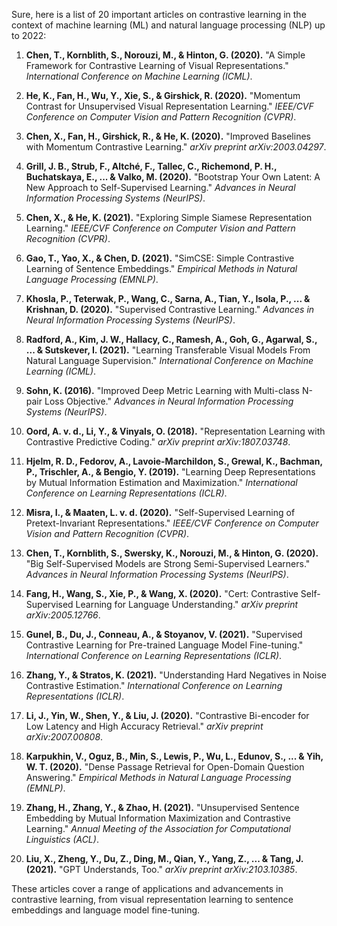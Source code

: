 Sure, here is a list of 20 important articles on contrastive learning in the context of machine learning (ML) and natural language processing (NLP) up to 2022:

1. **Chen, T., Kornblith, S., Norouzi, M., & Hinton, G. (2020).** "A Simple Framework for Contrastive Learning of Visual Representations." *International Conference on Machine Learning (ICML)*.
   
2. **He, K., Fan, H., Wu, Y., Xie, S., & Girshick, R. (2020).** "Momentum Contrast for Unsupervised Visual Representation Learning." *IEEE/CVF Conference on Computer Vision and Pattern Recognition (CVPR)*.

3. **Chen, X., Fan, H., Girshick, R., & He, K. (2020).** "Improved Baselines with Momentum Contrastive Learning." *arXiv preprint arXiv:2003.04297*.

4. **Grill, J. B., Strub, F., Altché, F., Tallec, C., Richemond, P. H., Buchatskaya, E., ... & Valko, M. (2020).** "Bootstrap Your Own Latent: A New Approach to Self-Supervised Learning." *Advances in Neural Information Processing Systems (NeurIPS)*.

5. **Chen, X., & He, K. (2021).** "Exploring Simple Siamese Representation Learning." *IEEE/CVF Conference on Computer Vision and Pattern Recognition (CVPR)*.

6. **Gao, T., Yao, X., & Chen, D. (2021).** "SimCSE: Simple Contrastive Learning of Sentence Embeddings." *Empirical Methods in Natural Language Processing (EMNLP)*.

7. **Khosla, P., Teterwak, P., Wang, C., Sarna, A., Tian, Y., Isola, P., ... & Krishnan, D. (2020).** "Supervised Contrastive Learning." *Advances in Neural Information Processing Systems (NeurIPS)*.

8. **Radford, A., Kim, J. W., Hallacy, C., Ramesh, A., Goh, G., Agarwal, S., ... & Sutskever, I. (2021).** "Learning Transferable Visual Models From Natural Language Supervision." *International Conference on Machine Learning (ICML)*.

9. **Sohn, K. (2016).** "Improved Deep Metric Learning with Multi-class N-pair Loss Objective." *Advances in Neural Information Processing Systems (NeurIPS)*.

10. **Oord, A. v. d., Li, Y., & Vinyals, O. (2018).** "Representation Learning with Contrastive Predictive Coding." *arXiv preprint arXiv:1807.03748*.

11. **Hjelm, R. D., Fedorov, A., Lavoie-Marchildon, S., Grewal, K., Bachman, P., Trischler, A., & Bengio, Y. (2019).** "Learning Deep Representations by Mutual Information Estimation and Maximization." *International Conference on Learning Representations (ICLR)*.

12. **Misra, I., & Maaten, L. v. d. (2020).** "Self-Supervised Learning of Pretext-Invariant Representations." *IEEE/CVF Conference on Computer Vision and Pattern Recognition (CVPR)*.

13. **Chen, T., Kornblith, S., Swersky, K., Norouzi, M., & Hinton, G. (2020).** "Big Self-Supervised Models are Strong Semi-Supervised Learners." *Advances in Neural Information Processing Systems (NeurIPS)*.

14. **Fang, H., Wang, S., Xie, P., & Wang, X. (2020).** "Cert: Contrastive Self-Supervised Learning for Language Understanding." *arXiv preprint arXiv:2005.12766*.

15. **Gunel, B., Du, J., Conneau, A., & Stoyanov, V. (2021).** "Supervised Contrastive Learning for Pre-trained Language Model Fine-tuning." *International Conference on Learning Representations (ICLR)*.

16. **Zhang, Y., & Stratos, K. (2021).** "Understanding Hard Negatives in Noise Contrastive Estimation." *International Conference on Learning Representations (ICLR)*.

17. **Li, J., Yin, W., Shen, Y., & Liu, J. (2020).** "Contrastive Bi-encoder for Low Latency and High Accuracy Retrieval." *arXiv preprint arXiv:2007.00808*.

18. **Karpukhin, V., Oguz, B., Min, S., Lewis, P., Wu, L., Edunov, S., ... & Yih, W. T. (2020).** "Dense Passage Retrieval for Open-Domain Question Answering." *Empirical Methods in Natural Language Processing (EMNLP)*.

19. **Zhang, H., Zhang, Y., & Zhao, H. (2021).** "Unsupervised Sentence Embedding by Mutual Information Maximization and Contrastive Learning." *Annual Meeting of the Association for Computational Linguistics (ACL)*.

20. **Liu, X., Zheng, Y., Du, Z., Ding, M., Qian, Y., Yang, Z., ... & Tang, J. (2021).** "GPT Understands, Too." *arXiv preprint arXiv:2103.10385*.

These articles cover a range of applications and advancements in contrastive learning, from visual representation learning to sentence embeddings and language model fine-tuning.